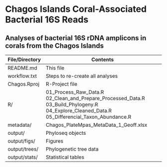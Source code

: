 # Chagos Islands Coral-Associated Bacterial 16S Reads
## Analyses of bacterial 16S rDNA amplicons in corals from the Chagos Islands

|  File/Directory 	|  Contents                                                                                                                                    	|
|-----------------	|----------------------------------------------------------------------------------------------------------------------------------------------	|
| README.md       	| This file                                                                                                                                    	|
| workflow.txt    	| Steps to re-create all analyses                                                                                                              	|
| Chagos.Rproj    	| R-Project file                                                                                                                               	|
| R/              	| 01_Process_Raw_Data.R 02_Clean_and_Prepare_Processed_Data.R 03_Build_Phylogeny.R 04_Explore_Cleaned_Data.R 05_Differencial_Taxon_Abundance.R 	|
| metadata/       	| Chagos_PlateMpas_MetaData_1_Geoff.xlsx                                                                                                       	|
| output/         	| Phyloseq objects                                                                                                                             	|
| output/figs/    	| Figures                                                                                                                                      	|
| output/trees/   	| Phylogenetic tree data                                                                                                                       	|
| output/stats/   	| Statistical tables                                                                                                                           	|
